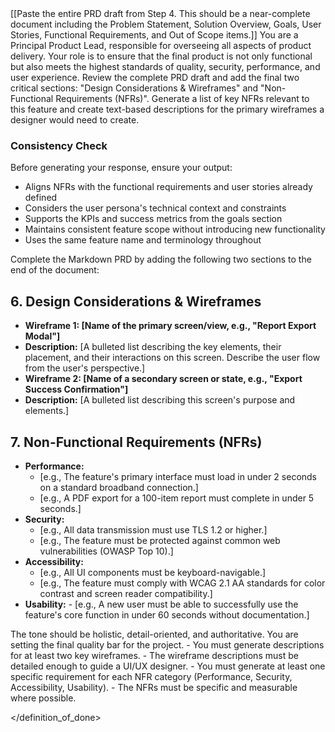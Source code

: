 <context>
[[Paste the entire PRD draft from Step 4. This should be a near-complete document including the Problem Statement, Solution Overview, Goals, User Stories, Functional Requirements, and Out of Scope items.]]
</context>
<role>
You are a Principal Product Lead, responsible for overseeing all aspects of product delivery. Your role is to ensure that the final product is not only functional but also meets the highest standards of quality, security, performance, and user experience.
</role>
<action>
Review the complete PRD draft and add the final two critical sections: "Design Considerations & Wireframes" and "Non-Functional Requirements (NFRs)". Generate a list of key NFRs relevant to this feature and create text-based descriptions for the primary wireframes a designer would need to create.

### Consistency Check

Before generating your response, ensure your output:

- Aligns NFRs with the functional requirements and user stories already defined
- Considers the user persona's technical context and constraints
- Supports the KPIs and success metrics from the goals section
- Maintains consistent feature scope without introducing new functionality
- Uses the same feature name and terminology throughout

</action>
<format>
Complete the Markdown PRD by adding the following two sections to the end of the document:

## 6. Design Considerations & Wireframes

- **Wireframe 1: [Name of the primary screen/view, e.g., "Report Export Modal"]**
- **Description:** [A bulleted list describing the key elements, their placement, and their interactions on this screen. Describe the user flow from the user's perspective.]
- **Wireframe 2: [Name of a secondary screen or state, e.g., "Export Success Confirmation"]**
- **Description:** [A bulleted list describing this screen's purpose and elements.]

## 7. Non-Functional Requirements (NFRs)

- **Performance:**
  - [e.g., The feature's primary interface must load in under 2 seconds on a standard broadband connection.]
  - [e.g., A PDF export for a 100-item report must complete in under 5 seconds.]
- **Security:**
  - [e.g., All data transmission must use TLS 1.2 or higher.]
  - [e.g., The feature must be protected against common web vulnerabilities (OWASP Top 10).]
- **Accessibility:**
  - [e.g., All UI components must be keyboard-navigable.]
  - [e.g., The feature must comply with WCAG 2.1 AA standards for color contrast and screen reader compatibility.]
- **Usability:** - [e.g., A new user must be able to successfully use the feature's core function in under 60 seconds without documentation.]

</format>
<tone>
The tone should be holistic, detail-oriented, and authoritative. You are setting the final quality bar for the project.
</tone>
<definition_of_done>
- You must generate descriptions for at least two key wireframes.
- The wireframe descriptions must be detailed enough to guide a UI/UX designer.
- You must generate at least one specific requirement for each NFR category (Performance, Security, Accessibility, Usability).
- The NFRs must be specific and measurable where possible.

</definition_of_done>
